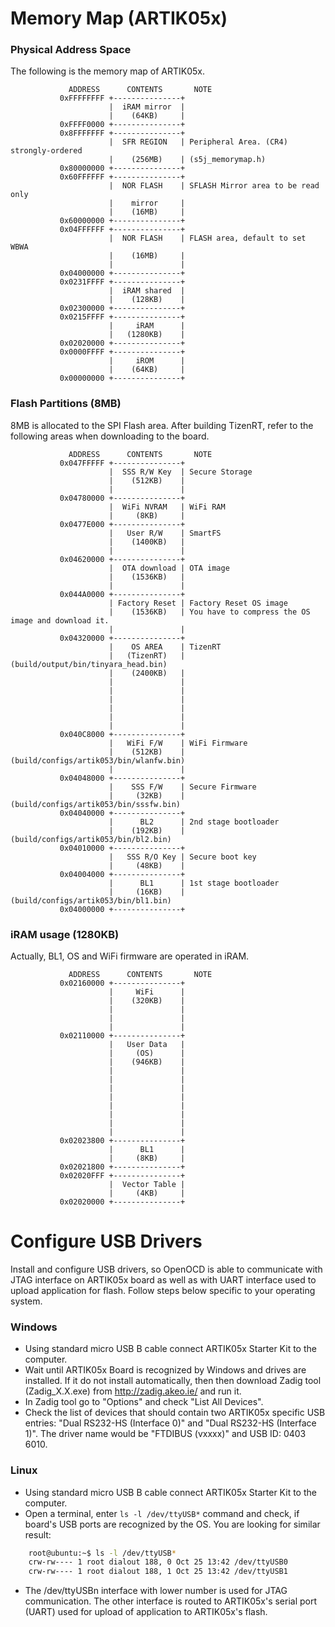 # Memory Map (ARTIK05x)

### Physical Address Space

The following is the memory map of ARTIK05x.

```
             ADDRESS      CONTENTS       NOTE
           0xFFFFFFFF +---------------+
                      |  iRAM mirror  |
                      |    (64KB)     |
           0xFFFF0000 +---------------+
           0x8FFFFFFF +---------------+
                      |  SFR REGION   | Peripheral Area. (CR4) strongly-ordered
                      |    (256MB)    | (s5j_memorymap.h)
           0x80000000 +---------------+
           0x60FFFFFF +---------------+
                      |  NOR FLASH    | SFLASH Mirror area to be read only
                      |    mirror     |
                      |    (16MB)     |
           0x60000000 +---------------+
           0x04FFFFFF +---------------+
                      |  NOR FLASH    | FLASH area, default to set WBWA
                      |    (16MB)     |
                      |               |
           0x04000000 +---------------+
           0x0231FFFF +---------------+
                      |  iRAM shared  |
                      |    (128KB)    |
           0x02300000 +---------------+
           0x0215FFFF +---------------+
                      |     iRAM      |
                      |   (1280KB)    |
           0x02020000 +---------------+
           0x0000FFFF +---------------+
                      |     iROM      |
                      |    (64KB)     |
           0x00000000 +---------------+
```



### Flash Partitions (8MB)

8MB is allocated to the SPI Flash area. After building TizenRT, refer to the following areas when downloading to the board.

```
             ADDRESS      CONTENTS       NOTE
           0x047FFFFF +---------------+
                      |  SSS R/W Key  | Secure Storage
                      |    (512KB)    |
                      |               |
           0x04780000 +---------------+
                      |  WiFi NVRAM   | WiFi RAM
                      |     (8KB)     |
           0x0477E000 +---------------+
                      |   User R/W    | SmartFS
                      |    (1400KB)   |
                      |               |
           0x04620000 +---------------+
                      |  OTA download | OTA image
                      |    (1536KB)   |
                      |               |
           0x044A0000 +---------------+
                      | Factory Reset | Factory Reset OS image
                      |    (1536KB)   | You have to compress the OS image and download it.
                      |               |
           0x04320000 +---------------+
                      |    OS AREA    | TizenRT
                      |   (TizenRT)   | (build/output/bin/tinyara_head.bin)
                      |    (2400KB)   |
                      |               |
                      |               |
                      |               |
                      |               |
                      |               |
                      |               |
           0x040C8000 +---------------+
                      |   WiFi F/W    | WiFi Firmware
                      |    (512KB)    | (build/configs/artik053/bin/wlanfw.bin)
                      |               |
           0x04048000 +---------------+
                      |    SSS F/W    | Secure Firmware
                      |     (32KB)    | (build/configs/artik053/bin/sssfw.bin)
           0x04040000 +---------------+
                      |      BL2      | 2nd stage bootloader
                      |    (192KB)    | (build/configs/artik053/bin/bl2.bin)
           0x04010000 +---------------+
                      |   SSS R/O Key | Secure boot key
                      |     (48KB)    |
           0x04004000 +---------------+
                      |      BL1      | 1st stage bootloader
                      |     (16KB)    | (build/configs/artik053/bin/bl1.bin)
           0x04000000 +---------------+
```



### iRAM usage (1280KB)

Actually, BL1, OS and WiFi firmware are operated in iRAM.

```
             ADDRESS      CONTENTS       NOTE
           0x02160000 +---------------+
                      |     WiFi      |
                      |    (320KB)    |
                      |               |
                      |               |
                      |               |
           0x02110000 +---------------+
                      |   User Data   |
                      |     (OS)      |
                      |    (946KB)    |
                      |               |
                      |               |
                      |               |
                      |               |
                      |               |
                      |               |
                      |               |
                      |               |
           0x02023800 +---------------+
                      |      BL1      |
                      |     (8KB)     |
           0x02021800 +---------------+
           0x02020FFF +---------------+
                      |  Vector Table |
                      |     (4KB)     |
           0x02020000 +---------------+
```

# Configure USB Drivers

Install and configure USB drivers, so OpenOCD is able to communicate with JTAG interface on ARTIK05x board as well as with UART interface used to upload application for flash. Follow steps below specific to your operating system.

### Windows

 * Using standard micro USB B cable connect ARTIK05x Starter Kit to the computer.
 * Wait until ARTIK05x Board is recognized by Windows and drives are installed. If it do not install automatically, then then download Zadig tool (Zadig_X.X.exe) from http://zadig.akeo.ie/ and run it.
 * In Zadig tool go to "Options" and check "List All Devices".
 * Check the list of devices that should contain two ARTIK05x specific USB entries: "Dual RS232-HS (Interface 0)" and "Dual RS232-HS (Interface 1)". The driver name would be "FTDIBUS (vxxxx)" and USB ID: 0403 6010.

### Linux

 * Using standard micro USB B cable connect ARTIK05x Starter Kit to the computer.
 * Open a terminal, enter `ls -l /dev/ttyUSB*` command and check, if board's USB ports are recognized by the OS. You are looking for similar result:

```bash
    root@ubuntu:~$ ls -l /dev/ttyUSB*
    crw-rw---- 1 root dialout 188, 0 Oct 25 13:42 /dev/ttyUSB0
    crw-rw---- 1 root dialout 188, 1 Oct 25 13:42 /dev/ttyUSB1
```

 * The /dev/ttyUSBn interface with lower number is used for JTAG communication. The other interface is routed to ARTIK05x's serial port (UART) used for upload of application to ARTIK05x's flash.
